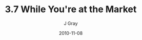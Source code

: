 ---
title: '3.7 While You''re at the Market'
alt: 'Mysteries of the Arcana'
date: '2010-11-08'
author: 'J Gray'
artist: 'Keira'
chapter: '3 Two by Two'
filler: false
---